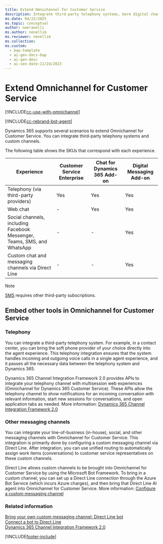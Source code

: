 ```yaml
---
title: Extend Omnichannel for Customer Service
description: Integrate third-party telephony systems, more digital channels, and custom experiences with Dynamics 365 Customer Service to extend Omnichannel for Customer Service.
ms.date: 04/22/2025
ms.topic: conceptual
author: neeranelli
ms.author: nenellim
ms.reviewer: nenellim
ms.collection:
ms.custom:
  - bap-template
  - ai-gen-docs-bap
  - ai-gen-desc
  - ai-seo-date:11/24/2023
---
```


# Extend Omnichannel for Customer Service

[!INCLUDE[cc-use-with-omnichannel](../../includes/cc-use-with-omnichannel.md)]

[!INCLUDE[cc-rebrand-bot-agent](../../includes/cc-rebrand-bot-agent.md)]

Dynamics 365 supports several scenarios to extend Omnichannel for Customer Service. You can integrate third-party telephony systems and custom channels.

The following table shows the SKUs that correspond with each experience.

| Experience | Customer Service Enterprise | Chat for Dynamics 365 Add-on  | Digital Messaging Add-on |
|---------------------------------------------------------------------|------------|------------|------------|
| Telephony (via third-party providers)          | Yes | Yes | Yes |
| Web chat  | - | Yes | Yes |
| Social channels, including Facebook Messenger, Teams, SMS, and WhatsApp  | - | - | Yes |
| Custom chat and messaging channels via Direct Line  | - | - | Yes |

> [!NOTE]
> [SMS](../use/sms-channel-overview.md) requires other third-party subscriptions.

## Embed other tools in Omnichannel for Customer Service

### Telephony

You can integrate a third-party telephony system. For example, in a contact center, you can bring the soft phone provider of your choice directly into the agent experience. This telephony integration ensures that the system handles incoming and outgoing voice calls in a single agent experience, and it passes all the necessary data between the telephony system and Dynamics 365.

Dynamics 365 Channel Integration Framework 2.0 provides APIs to integrate your telephony channel with multisession web experiences (Omnichannel for Dynamics 365 Customer Service). These APIs allow the telephony channel to show notifications for an incoming conversation with relevant information, start new sessions for conversations, and open application tabs as needed. More information: [Dynamics 365 Channel Integration Framework 2.0](../../channel-integration-framework/v2/administer/overview-channel-integration-framework.md)

### Other messaging channels

You can integrate your line-of-business (in-house), social, and other messaging channels with Omnichannel for Customer Service. This integration is primarily done by configuring a custom messaging channel via Direct Line. After integration, you can use unified routing to automatically assign work items (conversations) to customer service representatives on these custom channels.

Direct Line allows custom channels to be brought into Omnichannel for Customer Service by using the Microsoft Bot Framework. To bring in a custom channel, you can set up a Direct Line connection through the Azure Bot Service (which incurs Azure charges), and then bring that Direct Line AI agent into Omnichannel for Customer Service. More information: [Configure a custom messaging channel](../administer/configure-custom-channel.md)

### Related information

[Bring your own custom messaging channel: Direct Line bot](../develop/bring-your-own-channel.md)  
[Connect a bot to Direct Line](/azure/bot-service/bot-service-channel-connect-directline)  
[Dynamics 365 Channel Integration Framework 2.0](../../channel-integration-framework/v2/administer/overview-channel-integration-framework.md)  

[!INCLUDE[footer-include](../../includes/footer-banner.md)]
